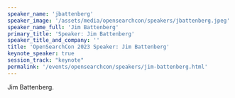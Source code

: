 ```yaml
---
speaker_name: 'jbattenberg'
speaker_image: '/assets/media/opensearchcon/speakers/jbattenberg.jpeg'
speaker_name_full: 'Jim Battenberg'
primary_title: 'Speaker: Jim Battenberg'
speaker_title_and_company: ''
title: 'OpenSearchCon 2023 Speaker: Jim Battenberg'
keynote_speaker: true
session_track: "keynote"
permalink: '/events/opensearchcon/speakers/jim-battenberg.html'
---
```

Jim Battenberg.

